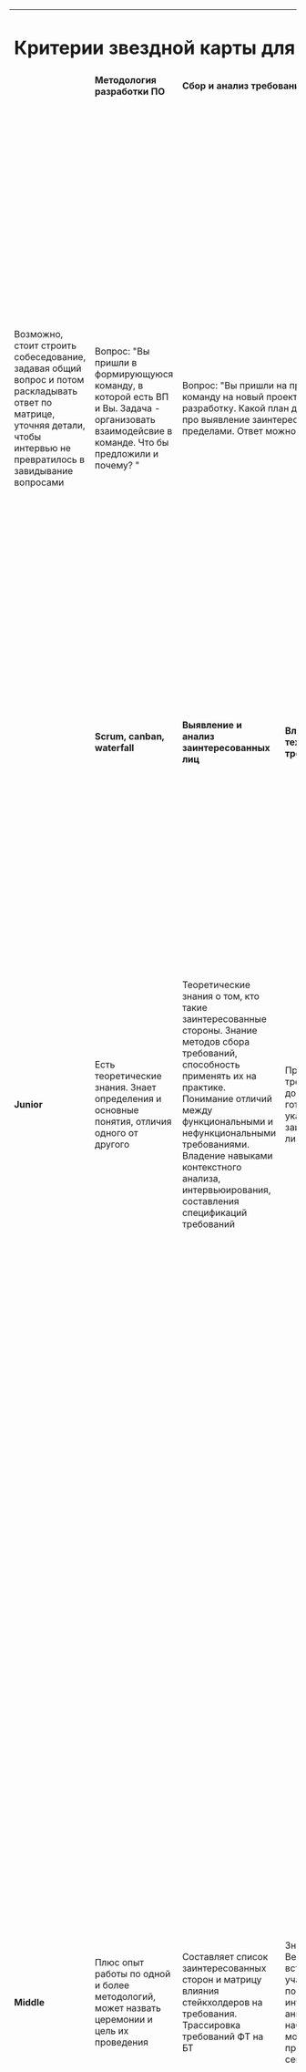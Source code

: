<table><tbody><tr><td colspan="11"><h1><strong>Критерии звездной карты для грейдов от intern до middle+ специалистов</strong></h1></td></tr><tr><td><br>&nbsp;</td><td><strong>Методология разработки ПО</strong></td><td colspan="3"><strong>Сбор и анализ требований</strong></td><td><strong>Графические нотации</strong></td><td><strong>Интеграция</strong></td><td><strong>Прикладные навыки</strong></td><td colspan="3"><strong>Работа с БД</strong></td></tr><tr><td>Возможно, стоит строить собеседование, задавая общий вопрос и потом раскладывать ответ по матрице, уточняя детали, чтобы интервью не превратилось в завидывание вопросами</td><td>Вопрос: "Вы пришли в формирующуюся команду, в которой есть ВП и Вы. Задача - организовать взаимодейсвие в команде. Что бы предложили и почему? "</td><td colspan="3">Вопрос: "Вы пришли на проект в полностью укомплектованную команду на новый проект. Все ждут аналитику для того, чтобы начать разработку. Какой план действий?" -- В ответе хотелось бы услышать про выявление заинтересованных лиц внутри команды и за её пределами. Ответ можно разложить по матрице и оценить уровень</td><td>Возможно, стоит начать с общего вопроса и потом углубляться в детали. Вопрос: "Вы используете UML, как вы будете документировать требования, какие диаграммы использовать и почему?"<br>&nbsp;</td><td>Вопрос про REST: "Мы хотив расширить функциональность мобильного приложения X, добавив в него возможность аренды велосипедов. Напишите, какие конечные точки REST API какие HTTP методы Вы используете для таких сценариев: а) как пользователь я хочу увидеть список велосипедов, доступных для аренды, чтобы выбрать велосипед; б) как пользователь я хочу ознакомиться с подробной информацие о велосипеде, чтобы принять решение о его аренде; в) как пользователь я хочу арендовать велосипед на опеределенное время.<br>- В ответе важно обратить внимание на названия и пути к сущностям велосипеда, списка велосипедов. Выделит ли опрешиваемый процесс оформления аренды в отдельную сущность.</td><td>Вопрос: вы знаете название http метода, документация не актуальная совершенно. Как бы вы поступили, чтобы понять какие сущности ждет метод на вход, что метод отправляет в ответе?<br>- Предположение, что проект на Java. Возможно, ответ может включать расказ про клонирование репозитория, поиск контроллера по названию метода, поиск в коде описание классов и переменных с типами данных</td><td><br>&nbsp;</td><td>&nbsp;</td><td>&nbsp;</td></tr><tr><td><br>&nbsp;</td><td><strong>Scrum, canban, waterfall</strong></td><td><strong>Выявление и анализ заинтересованных лиц</strong></td><td><strong>Владеет техниками сбора требований</strong></td><td><strong>Документирование требований</strong></td><td><strong>UML</strong></td><td><br>&nbsp;</td><td><br>&nbsp;</td><td><strong>Теория БД</strong></td><td><strong>Навыки DBA</strong></td><td><strong>SQL</strong></td></tr><tr><td><strong>Junior</strong></td><td>Есть теоретические знания. Знает определения и основные понятия, отличия одного от другого</td><td>Теоретические знания о том, кто такие заинтересованные стороны. Знание методов сбора требований, способность применять их на практике. Понимание отличий между функциональными и нефункциональными требованиями. Владение навыками контекстного анализа, интервьюирования, составления спецификаций требований</td><td>Проводит сбор требований из документации, по готовому плану с указанного заинтересованного лица.</td><td>Знает что такое use case и user story, уровни требований, ФТ и НФТ. Может описать требования по шаблону. Умеет оформлять требования в Confluence, фиксировать задачи в Jira.</td><td>Базовые понятия:<br>1.В: Что такое модель?<br>1.О: Упрощенное представление сущности.<br>2.В: Зачем аналитик составляет модели?<br>2.О: Для лучшего понимания системы.<br>3.В: Как вы думаете, зачем в UML существует так много видов диаграмм?<br>3.О: Каждая диаграмма описывает систему со своей точки зрения, подчеркивая важные и срывая неважные детали для данного уровня абстракции.<br>4. Задание: нарисовать диаграмму use case`ов "Ручная мойка посуды". Для того, чтобы посуда стала чистой необходимо удалить остатки еды с тарелки, помыть посуду. По желанию, вымытую посуду моджно вытереть.&nbsp;<br>4. Ответ: диаграмма use case`ов должна отразить три процесса: "мойка посуды", "удаление остатков еды", "вытирание посуды". При этом отношение между "удаление остатков еды" и "мойка посуды" include, отношение между "мойка посуды" и "вытирание посуды" - extend. Стрелки нарисованы от "мойка посуды" к "удалению остатков еды" и от "вытиранию посуды" к "мойка посуды"</td><td>Какие еще способы интеграции знает. Рассказать особенности<br>Понимание что такое интеграция, какие виды знает (db link, REST, SOAP, MQ, шина, ETL)<br>Отличия Авторизация и аутентификация</td><td>Знает принципы ООП, отличие класса от объекта<br>Просмотр кода в системе контроля версий<br>Чтение кода: чтение аннотаций в коде</td><td>Знает основные определения,понимает отличие реляционных баз данных от нереляционных. Какие типы нереляционных СУБД существуют. В чем особенности.</td><td>Понимание, что такое индекс, ключ и ограничение.<br>Знание видов индексов, ключей и ограничений.<br>&nbsp;</td><td>Несложные запросы с использованием 1 - 2 таблиц (select, update)</td></tr><tr><td><strong>Middle</strong></td><td>Плюс опыт работы по одной и более методологий, может назвать церемонии и цель их проведения</td><td>Составляет список заинтересованных сторон и матрицу влияния стейкхолдеров на требования. Трассировка требований ФТ на БТ</td><td>Знает 2-3 техники. Ведет протоколы встреч. Может участвовать как помошник в<br>интервьюировании,<br>анкетировании,<br>наблюдении,<br>мозговом штурме,<br>проведении семинаров</td><td>Знает о качестве требований. Умеет декомпозиции требований. Знает виды нефункциональных требований. Знание основных составляющих (card, conversation, confirmation). Способность описать взаимодействие системы и пользователя в формате Use Cases. Понимание уровней детализации Use Cases. Знание атрибутов и их назначения(наименование, цель, действующие лица, заинтересованные лица, предусловия, постусловия, триггеры, основной поток, альтернативный поток, исключения, бизнес-правила).</td><td>Понимание различных видов диаграмм:<br>1.B: Какие два больших типа uml диаграмм вы можете можете выделить?<br>1.О: Структурные - предназначены для статического представления системы; Диначмические - используются для моделирования поведения системы.&nbsp;<br>2.B: Назовите несколько видив диаграмм разных типов, что с их помощью передают?<br>2.О: Статичекие диаграммы: вариантов использования (действующие лица, варианты использования и их связи), диаграмма клиссов (классы и их связи); динамические диаграммы: диаграмма состояний (состояния, переходы и условия переходов), диаграмма последовательности (последовательность событий во времени). Назовет что-то еще, будет здорово ))&nbsp;<br>3. Задание: в процессе работы банковское приложение обменивается данными с несколькими системами: "мобильное приложение", "единая история операций", "проверка задолженности". От мобильного приложения "наше" приложение получает запросы на оформление кредита, возвращает признак одобрения кредита; от системы "проверка задолженности" запрашивает и получает сумму задолженности; от "единая история операций" запрашивает историю клиента и получает данные по ранее оформленным кредитам. Какую диаграмму вы выберете для отображения перечисленных взаимодействий? Нарисуйте её.<br>3. Решение: диаграмма кллперации с указанными системами: "банковское приложение", "проверка задолженности", "единая история операций", "мобильное приложение".</td><td>Cинхронное и ассинхронное взаимодействие (примеры)<br><br>Знает POST, GET, DELETE, PATCH, PUT. Отличия. Что для чего служит. Описать примерную спецификацию POST, GET методов. Знает 3-4 http метода, понятие идемпотентность, формат http (заголовки, тело, path, query, заголовки ответа, отрибуты ответа)<br><br>Умение понимать Json, XSD схемы без средст визуализации. Какие способы может предложить по оптимизации объема данных в JSON<br>Знает коды ответов HTTP прокола остовные группы (200, 404)<br>Структура SOAP&nbsp;<br>REST: семантика, принципы, типы данных, модель зрелости&nbsp;<br>Типы аутентификаций (Basic, jwt...)<br>Инструменты, применяемые для тестирования/автотестирования интеграций, ресерча. Postman, SoapUI, curl</td><td>Работа с Git: может клонировать проект<br>Работа со средой разработки (какие знает, как использует)<br>«Собирал» и запускал проект<br>Может расставить точки остановки и запустить проект в режиме дебага.</td><td>Понимание различий между реляционными и нереляционными СУБД, их преимущества и недостатки. Понимание, какие задачи лучше решаются с помощью нереляционных СУБД. Знает виды связей между таблицами, способен нарисовать диаграмму БД</td><td>Объясняет отличие составного индекса от отельных индексов по тем же полям. Анализирует план запроса, понимает отличие поиска по индексу от сканирования таблицы.</td><td>Полноценно владеет ANSI SQL (select, join, агрегатные ф-ции)</td></tr><tr><td><strong>Senior</strong></td><td>Плюс может самостоятельно провести PBR, ретро, планирование и т.д.,</td><td>Владеет всеми техниками выявления заинтересованных сторон: список заинтересованных сторон, луковичная диаграмма, матрица стейкхолдеров, матрица ответственности</td><td>Проводит подготовку к коммуникациям (цель, план, опросные листы, участники), организует встречи, самостоятельно проводит встречи. Умеет выявлять функциональные и нефункциональные требования</td><td>Умеет составлять user story по критерию INVEST. Знание основных составляющих (card, conversation, confirmation). Владеет инструментами прототипирования. Например, Balsamiq. Понимание достоинства и недостатков использования US. Навык создания User Story Mapping</td><td>1.В: Какие наиболее важные виды связей существуют в UML?<br>1.O: обобщение, ассоциация, зависимость (пунктирная линия со стрелкой, показывает связь двух элементов модели, изменение одного приводит к изменению другого. ), реализация.<br>2.В: какие существуют разновидности ассоциации?<br>2.О: агрегация (пример: человек - отдел, части могут существовать независимо) и композиция (пример: организация - отдел, отдел не может существовать отдельно).<br>2.1. Задание:нарисовать связь сущностей сотрудник - отдел. Необходимо учесть: максимальная численность сотрудников в отделе - 20 человек. Сотрудник работает только в одном отделе.&nbsp;<br>2.1. Решение: при выполнении задания тестируемый человек должен задать встречный вопрос про минимальное количество сотрудников в отделе; нарисованная диаграмма содердит ассоциативную связь с типом агрегация (незакрашенный ромб со стороны сущьности "отдел"), обязательное укащание кратности связи.&nbsp;<br>2.2.З: Нарисовать связь между сущностями организация - отдел. В организации может быть сколько от одного и больше отделов, отдет не может существовать отдельно от организации.&nbsp;<br>2.2.Р: Со стороны "организация" нарисован закрашенный ромб, указана кратность связи&nbsp;<br>3.Способы расширения UML.<br>3.О: Стереотипы, ограничения, помеченные значения (расширения свойств стереотипов)</td><td>Знает разделение кодов по группам (2хх, 3хх, 4хх, 5хх), может назвать условия применения 2-3 конкретных кодов (202, 204, 401, 405)&nbsp;<br>Реализация принципа AСID в проектировании API&nbsp;<br>Составляет json схемы<br>Составляет описание rest сервисов в open API<br>Практическое задание: Составить JSON автомобиля, например или любой другой сущности<br>Аутентификация: состав JWT<br>OAuth 2.0 алгоритм работы&nbsp;<br>Инструменты тестирования: Fiddler, WireShark<br>Анализ логов: ELK</td><td>Работа с Git: оформить коммит, создать запрос на влитие кода (PR)<br>Чтение кода: может понять и описать логику работы метода<br>Понимает что такое системы сборки</td><td>Знает нормальные формы (хотя бы до НФБК), может спроектировать логическую структуру БД. Способность применять нормальные формы при проектировании отдельного модуля, или наоборот осознано денормализовать данные. Есть опыт выбора между различными видами БД, модет объяснить что и почему выбрал.</td><td>Знает (теоретически): триггеры,момент срабатывания триггера. Хранимые процедуры.</td><td>Плюс оконные функции, рекурсивные запросы, WITH</td></tr><tr><td><strong>Expert</strong></td><td>Плюс участвует в выборе методологии разработки ПО в зависимости от задач команды. Может организовать проведение церемоний</td><td>Способен оценить степень влияния заинтересованных лиц на проект. Способность прогнозировать появление новых требований, влияющих на масштабирование функциональности, определять риски их возникновения. Способность принимать решения о потребности разработки универсальной функциональности</td><td>Планирует мероприятия по выявлению требований</td><td>Формирует правила организации и ведения документации</td><td>1.В: какие UML артефакты может включать описание архитектуры системы?<br>1.О:&nbsp;<br>а) с точки зрения конечного пользователя:<br>- диаграмма вариантов использования;<br>- диаграмма взаимодействия;<br>- диаграмма состояний;<br>- диаграмма деятельности.<br>б) с точки зрения проектирования:<br>- диаграмма классов;<br>- диаграммы объектов.<br>в) с точки зрения взаимодействия:<br>- диаграмма взаимодействия;<br>- диаграмма состояний;<br>- диаграмма деятельности.<br>г) с точки зрения развертывания:<br>- диаграмма размещения.<br><br>&nbsp;</td><td>Модель OSI, модель DOD, отличия, уровни. UDP - TCP, IP - TCP<br>Составляет XSD<br>Версионирование сервисов. Для чего служит<br>Описать claim в составе токена: iss, aud, scope, exp<br>Использует regexp в том числе для формирования правил форматно-логического контроля</td><td>Работа с Git: создать запрос на влитие кода (PR)<br>Работа с Git: понимает, что может пойти не так на этапе влития кода; решение конфликтов<br>Чтение кода: может понять и описать логику работы процесса с вызовом нескольких методов различных классов<br>Знает, как посмотреть версию используемой в проекте библиотеки<br>Знает жизненный цикл сборки, умеет оперировать инструментами сборщиков</td><td>аналогично Senior</td><td>Основы администрирования БД</td><td>Плюс владеет диалектом SQL (PLSQL, TSQL, ...)</td></tr></tbody></table>

